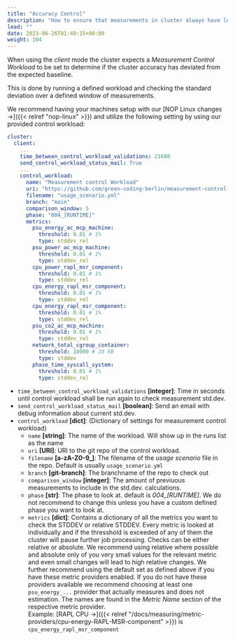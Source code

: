 ```yaml
---
title: "Accuracy Control"
description: "How to ensure that measurements in cluster always have low deviation"
lead: ""
date: 2023-06-26T01:49:15+00:00
weight: 104
---
```


When using the *client* mode the cluster expects a *Measurement Control Workload* to be set to determine if the cluster accuracy has deviated from the expected baseline.

This is done by running a defined workload and checking the standard deviation over a defined window of measurements.

We recommend having your machines setup with our [NOP Linux changes →]({{< relref "nop-linux" >}}) and utilize the following setting by using our provided control workload:
```yml
cluster:
  client:
    ...  
    time_between_control_workload_validations: 21600
    send_control_workload_status_mail: True
    ...
    control_workload:
      name: "Measurement control Workload"
      uri: "https://github.com/green-coding-berlin/measurement-control-workload"
      filename: "usage_scenario.yml"
      branch: "main"
      comparison_window: 5
      phase: "004_[RUNTIME]"
      metrics:
        psu_energy_ac_mcp_machine:
          threshold: 0.01 # 1%
          type: stddev_rel
        psu_power_ac_mcp_machine:
          threshold: 0.01 # 1%
          type: stddev_rel
        cpu_power_rapl_msr_component:
          threshold: 0.01 # 1%
          type: stddev_rel
        cpu_energy_rapl_msr_component:
          threshold: 0.01 # 1%
          type: stddev_rel
        cpu_energy_rapl_msr_component:
          threshold: 0.01 # 1%
          type: stddev_rel
        psu_co2_ac_mcp_machine:
          threshold: 0.01 # 1%
          type: stddev_rel
        network_total_cgroup_container:
          threshold: 10000 # 10 kB
          type: stddev
        phase_time_syscall_system:
          threshold: 0.01 # 1%
          type: stddev_rel
```

- `time_between_control_workload_validations` **[integer]**: Time in seconds until control workload shall be run again to check measurement std.dev.
- `send_control_workload_status_mail` **[boolean]**: Send an email with debug information about current std.dev.
- `control_workload` **[dict]**: (Dictionary of settings for measurement control workload)
  + `name` **[string]**: The name of the workload. Will show up in the runs list as the name
  + `uri` **[URI]**: URI to the git repo of the control workload.
  + `filename` **[a-zA-Z0-9_]**: The filename of the *usage scenario* file in the repo. Default is usually `usage_scenario.yml`
  + `branch` **[git-branch]**: The branchname of the repo to check out
  + `comparison_window` **[integer]**: The amount of previuous measurements to include in the std.dev. calculations.
  + `phase` **[str]**: The phase to look at. default is *004_[RUNTIME]*. We do not recommend to change this unless you have a custom defined phase you want to look at.
  + `metrics` **[dict]**: Contains a dictionary of all the metrics you want to check the STDDEV or relative STDDEV. Every metric is looked at individually and if the thresshold is exceeded of any of them the cluster will pause further job processing. Checks can be either relative or absolute. We recommend using relative where possible and absolute only of you very small values for the relevant metric and even small changes will lead to high relative changes. We further recommend using the default set as defined above if you have these metric providers enabled. If you do not have these providers available we recommend choosing at least one `psu_energy_...` provider that actually measures and does not estimation. The names are found in the *Metric Name* section of the respective metric provider.\
  Example: [RAPL CPU →]({{< relref "/docs/measuring/metric-providers/cpu-energy-RAPL-MSR-component" >}}) is `cpu_energy_rapl_msr_component`
  


